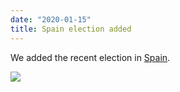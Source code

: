 ```yaml
---
date: "2020-01-15"
title: Spain election added
---
```


We added the recent election in [Spain](http://www.parlgov.org/explore/esp/election/2019-11-10/).

![](/images/parliament-scotland.jpg)
